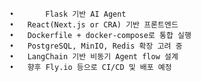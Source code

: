     •       Flask 기반 AI Agent
	•	React(Next.js or CRA) 기반 프론트엔드
	•	Dockerfile + docker-compose로 통합 실행
	•	PostgreSQL, MinIO, Redis 확장 고려 중
	•	LangChain 기반 비동기 Agent flow 설계
	•	향후 Fly.io 등으로 CI/CD 및 배포 예정
